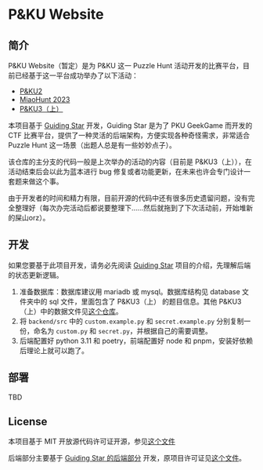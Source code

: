 # P&KU Website

## 简介

P&KU Website（暂定）是为 P&KU 这一 Puzzle Hunt 活动开发的比赛平台，目前已经基于这一平台成功举办了以下活动：
- [P&KU2](https://pnku2.pkupuzzle.art/)
- [MiaoHunt 2023](https://mh2023.puzzlehunt.cn/)
- [P&KU3（上）](https://pnku3.pkupuzzle.art/)

本项目基于 [Guiding Star](https://github.com/pku-GeekGame/guiding-star) 开发，Guiding Star 是为了 PKU GeekGame 而开发的 CTF 比赛平台，提供了一种灵活的后端架构，方便实现各种奇怪需求，非常适合 Puzzle Hunt 这一场景（出题人总是有一些妙妙点子）。

该仓库的主分支的代码一般是上次举办的活动的内容（目前是 P&KU3（上）），在活动结束后会以此为蓝本进行 bug 修复或者功能更新，在未来也许会专门设计一套题来做这个事。

由于开发者的时间和精力有限，目前开源的代码中还有很多历史遗留问题，没有完全整理好（每次办完活动后都说要整理下……然后就拖到了下次活动前，开始堆新的屎山orz）。

## 开发

如果您要基于此项目开发，请务必先阅读 [Guiding Star](https://github.com/pku-GeekGame/guiding-star) 项目的介绍，先理解后端的状态更新逻辑。

1. 准备数据库：数据库建议用 mariadb 或 mysql。数据库结构见 database 文件夹中的 sql 文件，里面包含了 P&KU3（上） 的题目信息。其他 P&KU3（上）中的数据文件见[这个仓库](https://github.com/PKUPC/pnku3-part1-data)。
2. 将 `backend/src` 中的 `custom.example.py` 和 `secret.example.py` 分别复制一份，命名为 `custom.py` 和 `secret.py`，并根据自己的需要调整。
3. 后端配置好 python 3.11 和 poetry，前端配置好 node 和 pnpm，安装好依赖后理论上就可以跑了。

## 部署

TBD

## License

本项目基于 MIT 开放源代码许可证开源，参见[这个文件](./LICENSE.md)

后端部分主要基于 [Guiding Star 的后端部分](https://github.com/PKU-GeekGame/gs-backend)
开发，原项目许可证见[这个文件](./backend/GS_LICENSE.md)。





